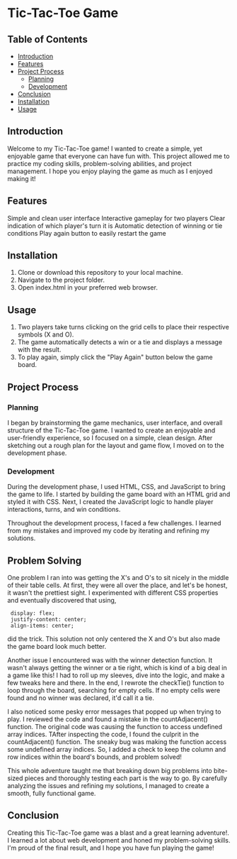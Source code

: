 # Tic-Tac-Toe Game

## Table of Contents

- [Introduction](#introduction)
- [Features](#features)
- [Project Process](#project-process)
  - [Planning](#planning)
  - [Development](#development)
- [Conclusion](#conclusion)
- [Installation](#installation)
- [Usage](#usage)

## Introduction

Welcome to my Tic-Tac-Toe game! I wanted to create a simple, yet enjoyable game that everyone can have fun with. This project allowed me to practice my coding skills, problem-solving abilities, and project management. I hope you enjoy playing the game as much as I enjoyed making it!

## Features

Simple and clean user interface
Interactive gameplay for two players
Clear indication of which player's turn it is
Automatic detection of winning or tie conditions
Play again button to easily restart the game

## Installation

1. Clone or download this repository to your local machine.
2. Navigate to the project folder.
3. Open index.html in your preferred web browser.

## Usage

1. Two players take turns clicking on the grid cells to place their respective symbols (X and O).
2. The game automatically detects a win or a tie and displays a message with the result.
3. To play again, simply click the "Play Again" button below the game board.

## Project Process

### Planning

I began by brainstorming the game mechanics, user interface, and overall structure of the Tic-Tac-Toe game. I wanted to create an enjoyable and user-friendly experience, so I focused on a simple, clean design. After sketching out a rough plan for the layout and game flow, I moved on to the development phase.

### Development

During the development phase, I used HTML, CSS, and JavaScript to bring the game to life. I started by building the game board with an HTML grid and styled it with CSS. Next, I created the JavaScript logic to handle player interactions, turns, and win conditions.

Throughout the development process, I faced a few challenges. I learned from my mistakes and improved my code by iterating and refining my solutions.

## Problem Solving

One problem I ran into was getting the X's and O's to sit nicely in the middle of their table cells. At first, they were all over the place, and let's be honest, it wasn't the prettiest sight. I experimented with different CSS properties and eventually discovered that using,

```
 display: flex;
 justify-content: center;
 align-items: center;
```

did the trick. This solution not only centered the X and O's but also made the game board look much better.

Another issue I encountered was with the winner detection function. It wasn't always getting the winner or a tie right, which is kind of a big deal in a game like this! I had to roll up my sleeves, dive into the logic, and make a few tweaks here and there. In the end, I rewrote the checkTie() function to loop through the board, searching for empty cells. If no empty cells were found and no winner was declared, it'd call it a tie.

I also noticed some pesky error messages that popped up when trying to play. I reviewed the code and found a mistake in the countAdjacent() function. The original code was causing the function to access undefined array indices. TAfter inspecting the code, I found the culprit in the countAdjacent() function. The sneaky bug was making the function access some undefined array indices. So, I added a check to keep the column and row indices within the board's bounds, and problem solved!

This whole adventure taught me that breaking down big problems into bite-sized pieces and thoroughly testing each part is the way to go. By carefully analyzing the issues and refining my solutions, I managed to create a smooth, fully functional game.

## Conclusion

Creating this Tic-Tac-Toe game was a blast and a great learning adventure!. I learned a lot about web development and honed my problem-solving skills. I'm proud of the final result, and I hope you have fun playing the game!
